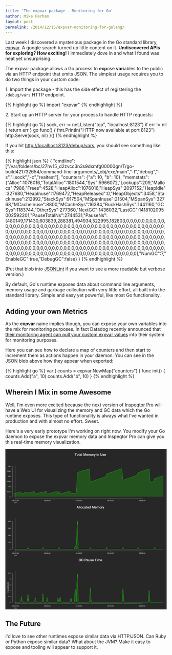 ```yaml
---
title: 'The expvar package - Monitoring for Go'
author: Mike Perham
layout: post
permalink: /2014/12/15/expvar-monitoring-for-golang/
---
```


Last week I discovered a mysterious package in the Go standard library, [expvar][1].  A google search turned up
little content on it.  **Undiscovered APIs for exploring? How exciting!**  I immediately dove in
and what I found was neat yet unsurprising.

<!--more-->

The expvar package allows a Go process to **exp**ose **var**iables to the public via an HTTP endpoint that emits
JSON.  The simplest usage requires you to do two things in your custom code:

1\. Import the package - this has the side effect of registering the `/debug/vars` HTTP endpoint.

{% highlight go %}
import "expvar"
{% endhighlight %}

2\. Start up an HTTP server for your process to handle HTTP requests:

{% highlight go %}
sock, err := net.Listen("tcp", "localhost:8123")
if err != nil {
  return err
}
go func() {
  fmt.Println("HTTP now available at port 8123")
  http.Serve(sock, nil)
}()
{% endhighlight %}

If you hit [http://localhost:8123/debug/vars][4], you should see something like this:

{% highlight json %}
{
"cmdline": ["/var/folders/bc/27hv15_d2zvcc3n3s9dxmfg00000gn/T/go-build421732654/command-line-arguments/_obj/exe/main","-l","debug","-s","i.sock","-c","realtest"],
"counters": {"a": 10, "b": 10},
"memstats": {"Alloc":1076016,"TotalAlloc":1801544,"Sys":5966072,"Lookups":209,"Mallocs":7986,"Frees":4528,"HeapAlloc":1076016,"HeapSys":2097152,"HeapIdle":327680,"HeapInuse":1769472,"HeapReleased":0,"HeapObjects":3458,"StackInuse":212992,"StackSys":917504,"MSpanInuse":21504,"MSpanSys":32768,"MCacheInuse":8800,"MCacheSys":16384,"BuckHashSys":1441160,"GCSys":1183744,"OtherSys":277360,"NextGC":1436032,"LastGC":1418102095002592201,"PauseTotalNs":2744531,"PauseNs":[480149,171430,603839,288381,494934,522995,182803,0,0,0,0,0,0,0,0,0,0,0,0,0,0,0,0,0,0,0,0,0,0,0,0,0,0,0,0,0,0,0,0,0,0,0,0,0,0,0,0,0,0,0,0,0,0,0,0,0,0,0,0,0,0,0,0,0,0,0,0,0,0,0,0,0,0,0,0,0,0,0,0,0,0,0,0,0,0,0,0,0,0,0,0,0,0,0,0,0,0,0,0,0,0,0,0,0,0,0,0,0,0,0,0,0,0,0,0,0,0,0,0,0,0,0,0,0,0,0,0,0,0,0,0,0,0,0,0,0,0,0,0,0,0,0,0,0,0,0,0,0,0,0,0,0,0,0,0,0,0,0,0,0,0,0,0,0,0,0,0,0,0,0,0,0,0,0,0,0,0,0,0,0,0,0,0,0,0,0,0,0,0,0,0,0,0,0,0,0,0,0,0,0,0,0,0,0,0,0,0,0,0,0,0,0,0,0,0,0,0,0,0,0,0,0,0,0,0,0,0,0,0,0,0,0,0,0,0,0,0,0,0,0,0,0,0,0,0,0,0,0,0,0,0,0,0,0,0,0],"NumGC":7,"EnableGC":true,"DebugGC":false}
}
{% endhighlight %}

(Put that blob into [JSONLint][2] if you want to see a more readable but verbose version.)

By default, Go's runtime exposes data about command line arguments, memory usage and garbage collection with very little effort, all
built into the standard library.  Simple and easy yet powerful, like most Go functionality.

## Adding your own Metrics

As the **expvar** name implies though, you can expose your own variables into the mix for monitoring purposes.
In fact Datadog recently announced that [their monitoring agent can pull your custom expvar values][5] into their system
for monitoring purposes.

Here you can see how to declare a map of counters and then start to increment them as actions happen in your daemon.
You can see in the JSON blob above how they appear when exported:

{% highlight go %}
var (
  counts = expvar.NewMap("counters")
)
func init() {
  counts.Add("a", 10)
  counts.Add("b", 10)
}
{% endhighlight %}

## Wherein I Mix in some Awesome

Well, I'm even more excited because the next version of [Inspeqtor Pro][3] will have a Web UI for visualizing the
memory and GC data which the Go runtime exposes.  This type of functionality is always what I've wanted in
production and with almost no effort.  Sweet.

Here's a very early prototype I'm working on right now.  You modify your Go daemon to expose the expvar memory data and
Inspeqtor Pro can give you this real-time memory visualization.

![memory and gc visualizer](/wp-content/uploads/2014/12/mem-viz.png)

## The Future

I'd love to see other runtimes expose similar data via HTTP/JSON.  Can Ruby or Python expose similar data?
What about the JVM?  Make it easy to expose and tooling will appear to support it.


 [1]: http://golang.org/pkg/expvar/
 [2]: http://jsonlint.com
 [3]: http://contribsys.com/inspeqtor
 [4]: http://localhost:8123/debug/vars
 [5]: https://www.datadoghq.com/2014/11/announcing-datadog-agent-5-1-support-btrfs-go-expvar/
